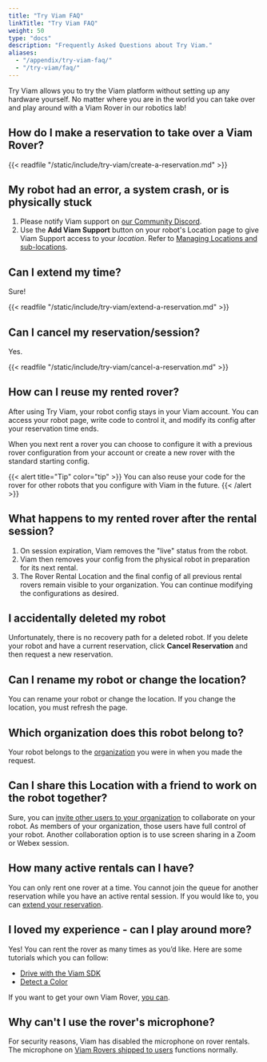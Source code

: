 ```yaml
---
title: "Try Viam FAQ"
linkTitle: "Try Viam FAQ"
weight: 50
type: "docs"
description: "Frequently Asked Questions about Try Viam."
aliases:
  - "/appendix/try-viam-faq/"
  - "/try-viam/faq/"
---
```


Try Viam allows you to try the Viam platform without setting up any hardware yourself.
No matter where you are in the world you can take over and play around with a Viam Rover in our robotics lab!

## How do I make a reservation to take over a Viam Rover?

{{< readfile "/static/include/try-viam/create-a-reservation.md" >}}

## My robot had an error, a system crash, or is physically stuck

1. Please notify Viam support on [our Community Discord](https://discord.gg/viam).
2. Use the **Add Viam Support** button on your robot's Location page to give Viam Support access to your _location_.
   Refer to [Managing Locations and sub-locations](/platform/fleet/locations/).

## Can I extend my time?

Sure!

{{< readfile "/static/include/try-viam/extend-a-reservation.md" >}}

## Can I cancel my reservation/session?

Yes.

{{< readfile "/static/include/try-viam/cancel-a-reservation.md" >}}

## How can I reuse my rented rover?

After using Try Viam, your robot config stays in your Viam account.
You can access your robot page, write code to control it, and modify its config after your reservation time ends.

When you next rent a rover you can choose to configure it with a previous rover configuration from your account or create a new rover with the standard starting config.

{{< alert title="Tip" color="tip" >}}
You can also reuse your code for the rover for other robots that you configure with Viam in the future.
{{< /alert >}}

## What happens to my rented rover after the rental session?

1. On session expiration, Viam removes the "live" status from the robot.
2. Viam then removes your config from the physical robot in preparation for its next rental.
3. The Rover Rental Location and the final config of all previous rental rovers remain visible to your organization.
   You can continue modifying the configurations as desired.

## I accidentally deleted my robot

Unfortunately, there is no recovery path for a deleted robot.
If you delete your robot and have a current reservation, click **Cancel Reservation** and then request a new reservation.

## Can I rename my robot or change the location?

You can rename your robot or change the location.
If you change the location, you must refresh the page.

## Which organization does this robot belong to?

Your robot belongs to the [organization](/platform/fleet/organizations/) you were in when you made the request.

## Can I share this Location with a friend to work on the robot together?

Sure, you can [invite other users to your organization](/platform/fleet/locations/) to collaborate on your robot.
As members of your organization, those users have full control of your robot.
Another collaboration option is to use screen sharing in a Zoom or Webex session.

## How many active rentals can I have?

You can only rent one rover at a time.
You cannot join the queue for another reservation while you have an active rental session.
If you would like to, you can [extend your reservation](/platform/get-started/try-viam/faq/#can-i-extend-my-time).

## I loved my experience - can I play around more?

Yes! You can rent the rover as many times as you’d like.
Here are some tutorials which you can follow:

- [Drive with the Viam SDK](/tutorials/get-started/try-viam-sdk/)
- [Detect a Color](/tutorials/services/try-viam-color-detection/)

If you want to get your own Viam Rover, [you can](https://viam.com/resources/rover).

## Why can't I use the rover's microphone?

For security reasons, Viam has disabled the microphone on rover rentals.
The microphone on [Viam Rovers shipped to users](/platform/get-started/try-viam/rover-resources/) functions normally.
